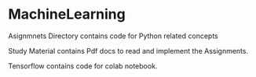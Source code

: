 # MachineLearning

Asignmnets Directory contains code for Python related concepts

Study Material contains Pdf docs to read and implement the Assignments.

Tensorflow contains code for colab notebook.
